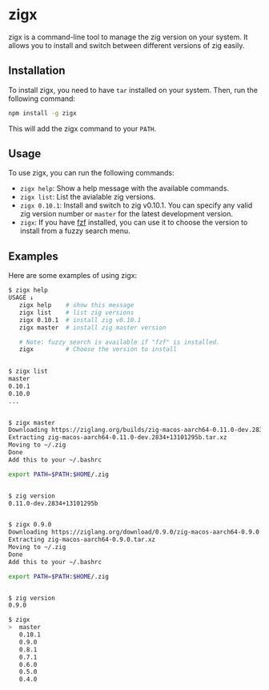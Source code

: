 # zigx

zigx is a command-line tool to manage the zig version on your system. It allows you to install and switch between different versions of zig easily.

## Installation

To install zigx, you need to have `tar` installed on your system. Then, run the following command:

```bash
npm install -g zigx
```

This will add the zigx command to your `PATH`.

## Usage

To use zigx, you can run the following commands:

- `zigx help`: Show a help message with the available commands.
- `zigx list`: List the avialable zig versions.
- `zigx 0.10.1`: Install and switch to zig v0.10.1. You can specify any valid zig version number or `master` for the latest development version.
- `zigx`: If you have [fzf](https://github.com/junegunn/fzf) installed, you can use it to choose the version to install from a fuzzy search menu.

## Examples

Here are some examples of using zigx:

```bash
$ zigx help
USAGE ↓
   zigx help    # show this message
   zigx list    # list zig versions
   zigx 0.10.1  # install zig v0.10.1
   zigx master  # install zig master version

   # Note: fuzzy search is available if "fzf" is installed.
   zigx         # Choose the version to install

   
$ zigx list
master
0.10.1
0.10.0
...


$ zigx master
Downloading https://ziglang.org/builds/zig-macos-aarch64-0.11.0-dev.2834+13101295b.tar.xz
Extracting zig-macos-aarch64-0.11.0-dev.2834+13101295b.tar.xz
Moving to ~/.zig
Done
Add this to your ~/.bashrc

export PATH=$PATH:$HOME/.zig


$ zig version
0.11.0-dev.2834+13101295b


$ zigx 0.9.0
Downloading https://ziglang.org/download/0.9.0/zig-macos-aarch64-0.9.0.tar.xz
Extracting zig-macos-aarch64-0.9.0.tar.xz
Moving to ~/.zig
Done
Add this to your ~/.bashrc

export PATH=$PATH:$HOME/.zig


$ zig version
0.9.0

$ zigx
>  master
   0.10.1
   0.9.0
   0.8.1
   0.7.1
   0.6.0
   0.5.0
   0.4.0
```
